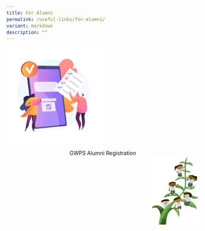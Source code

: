 ```yaml
---
title: For Alumni
permalink: /useful-links/for-alumni/
variant: markdown
description: ""
---
```

<a href="https://go.gov.sg/greenwoodalumni"><img src="/images/Links/Form.jpg" style="width:50%"></a>
<center>GWPS Alumni Registration</center>

<img src="/images/Small%20logo/gwps%20children%20(1).png" style="width:25%;float:right">